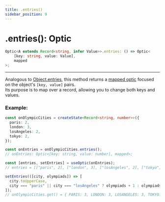 ```yaml
---
title: .entries()
sidebar_position: 9
---
```


# .entries(): Optic

```ts
Optic<A extends Record<string, infer Value>>.entries: () => Optic<
    [key: string, value: Value],
    mapped
>;
```

---

Analogous to [Object.entries](https://developer.mozilla.org/docs/web/javascript/reference/global_objects/object/entries), this method returns a [mapped optic](<../../guides/mapped optics()>) focused on the object's `[key, value]` pairs.  
Its purpose is to map over a record, allowing you to change both keys and values.

### Example:

```ts
const onOlympicCities = createState<Record<string, number>>({
  paris: 2,
  london: 3,
  losAngeles: 2,
  tokyo: 2,
});

const onEntries = onOlympicCities.entries();
// onEntries: Optic<[key: string, value: number], mapped>;

const [entries, setEntries] = useOptic(onEntries);
// entries = [["paris", 2], ["london", 3], ["losAngeles", 2], ["tokyo", 2]];

setEntries(([city, olympiads]) => [
  city.toUpperCase,
  city === "paris" || city === "losAngeles" ? olympiads + 1 : olympiads,
]);
// onOlympicCities.get() = { PARIS: 3, LONDON: 3, LOSANGELES: 3, TOKYO: 2 };
```
